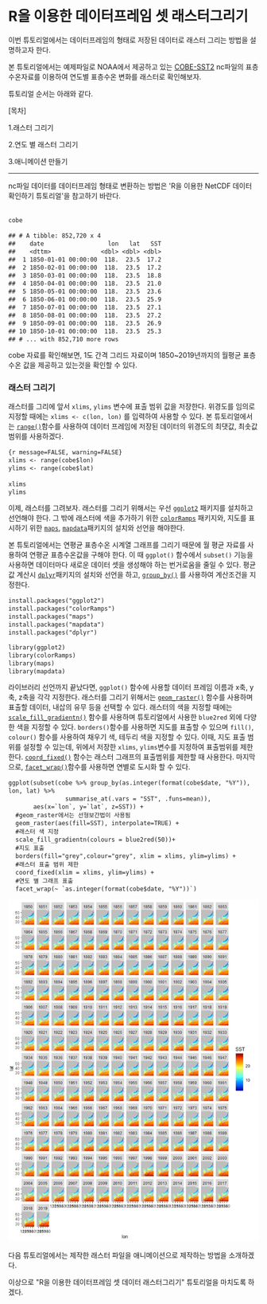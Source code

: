 # R을 이용한 데이터프레임 셋 래스터그리기

<!-- 첫 h1이 씨랩 글제목이 됩니다. 블럭 아닌 구간에서 샵(#) 하나 = 헤딩1(h1) -->  


이번 튜토리얼에서는 데이터프레임의 형태로 저장된 데이터로 래스터 그리는 방법을 설명하고자 한다.

본 튜토리얼에서는 예제파일로 NOAA에서 제공하고 있는 [COBE-SST2](https://psl.noaa.gov/data/gridded/data.cobe2.html) nc파일의 표층수온자료를 이용하여 연도별 표층수온 변화를 래스터로 확인해보자.

튜토리얼 순서는 아래와 같다.

\[목차\]  

1.래스터 그리기

2.연도 별 래스터 그리기

3.애니메이션 만들기

------------------------------------------------------------------------

nc파일 데이터를 데이터프레임 형태로 변환하는 방법은 'R을 이용한 NetCDF 데이터 확인하기 튜토리얼'을 참고하기 바란다.

``` r

cobe

```

    ## # A tibble: 852,720 x 4
    ##    date                  lon   lat   SST
    ##    <dttm>              <dbl> <dbl> <dbl>
    ##  1 1850-01-01 00:00:00  118.  23.5  17.2
    ##  2 1850-02-01 00:00:00  118.  23.5  17.2
    ##  3 1850-03-01 00:00:00  118.  23.5  18.8
    ##  4 1850-04-01 00:00:00  118.  23.5  21.0
    ##  5 1850-05-01 00:00:00  118.  23.5  23.6
    ##  6 1850-06-01 00:00:00  118.  23.5  25.9
    ##  7 1850-07-01 00:00:00  118.  23.5  27.1
    ##  8 1850-08-01 00:00:00  118.  23.5  27.2
    ##  9 1850-09-01 00:00:00  118.  23.5  26.9
    ## 10 1850-10-01 00:00:00  118.  23.5  25.3
    ## # ... with 852,710 more rows

cobe 자료를 확인해보면, 1도 간격 그리드 자료이며 1850~2019년까지의 월평균 표층수온 값을 제공하고 있는것을 확인할 수 있다.

### 래스터 그리기

래스터를 그리에 앞서 `xlims`, `ylims` 변수에 표출 범위 값을 저장한다. 
위경도를 임의로 지정할 때에는 `xlims <- c(lon, lon)` 를 입력하여 사용할 수 있다. 본 튜토리얼에서는 [`range()`](https://www.rdocumentation.org/packages/base/versions/3.6.2/topics/range)함수를 사용하여 데이터 프레임에 저장된 데이터의 위경도의 최댓값, 최솟값 범위를 사용하겠다.

```
{r message=FALSE, warning=FALSE}
xlims <- range(cobe$lon)
ylims <- range(cobe$lat)

xlims
ylims
```

이제, 래스터를 그려보자. 래스터를 그리기 위해서는 우선 [`ggplot2`](https://www.rdocumentation.org/packages/ggplot2/versions/3.3.0) 패키지를 설치하고 선언해야 한다. 그 밖에 래스터에 색을 추가하기 위한 [`colorRamps`](https://www.rdocumentation.org/packages/colorRamps/versions/2.3) 패키지와, 지도를 표시하기 위한 [`maps`](https://www.rdocumentation.org/packages/maps/versions/3.3.0), [`mapdata`](https://www.rdocumentation.org/packages/mapdata/versions/2.3.0)패키지의 설치와 선언을 해야한다.

본 튜토리얼에서는 연평균 표층수온 시계열 그래프를 그리기 때문에 월 평균 자료를 사용하여 연평균 표층수온값을 구해야 한다. 이 때 `ggplot()` 함수에서 `subset()` 기능을 사용하면 데이터마다 새로운 데이터 셋을 생성해야 하는 번거로움을 줄일 수 있다. 
평균값 계산시 [`dplyr`](https://www.rdocumentation.org/packages/dbplyr/versions/1.4.2)패키지의 설치와 선언을 하고, [`group_by()`](https://www.rdocumentation.org/packages/dplyr/versions/0.7.8/topics/group_by) 를 사용하여 계산조건을 지정한다.

```{r message=FALSE, warning=FALSE, eval = FALSE}
install.packages("ggplot2")
install.packages("colorRamps")
install.packages("maps")
install.packages("mapdata")
install.packages("dplyr")
```

```{r message=FALSE, warning=FALSE}
library(ggplot2)
library(colorRamps)
library(maps)
library(mapdata)
```

라이브러리 선언까지 끝났다면, `ggplot()` 함수에 사용할 데이터 프레임 이름과 x축, y축, z축을 각각 지정한다. 래스터를 그리기 위해서는 [`geom_raster()`](https://www.rdocumentation.org/packages/ggplot2/versions/3.3.0/topics/geom_raster) 함수를 사용하며 표출할 데이터, 내삽의 유무 등을 선택할 수 있다. 래스터의 색을 지정할 때에는 [`scale_fill_gradientn()`](https://www.rdocumentation.org/packages/ggplot2/versions/3.3.0/topics/scale_colour_gradient) 함수를 사용하며 튜토리얼에서 사용한 `blue2red` 외에 다양한 색을 지정할 수 있다.
`borders()`함수를 사용하면 지도를 표출할 수 있으며 `fill()`, `colour()` 함수를 사용하여 채우기 색, 테두리 색을 지정할 수 있다. 이때, 지도 표출 범위를 설정할 수 있는데, 위에서 저장한 `xlims`, `ylims`변수를 지정하여 표출범위를 제한한다. [`coord_fixed()`](https://www.rdocumentation.org/packages/ggplot2/versions/3.3.0/topics/coord_fixed) 함수는 래스터 그래프의 표출범위를 제한할 때 사용한다. 마지막으로, [`facet_wrap()`](https://www.rdocumentation.org/packages/ggplot2/versions/3.3.0/topics/facet_wrap)함수를 사용하면 연별로 도시화 할 수 있다.

```{r message=FALSE, warning=FALSE, eval = FALSE}
ggplot(subset(cobe %>% group_by(as.integer(format(cobe$date, "%Y")), lon, lat) %>% 
                summarise_at(.vars = "SST", .funs=mean)), 
       aes(x=`lon`, y=`lat`, z=SST)) +
  #geom_raster에서는 선형보간법이 사용됨
  geom_raster(aes(fill=SST), interpolate=TRUE) +
  #래스터 색 지정
  scale_fill_gradientn(colours = blue2red(50))+
  #지도 표출
  borders(fill="grey",colour="grey", xlim = xlims, ylim=ylims) +
  #래스터 표출 범위 제한
  coord_fixed(xlim = xlims, ylim=ylims) +
  #연도 별 그래프 표출
  facet_wrap(~ `as.integer(format(cobe$date, "%Y"))`)
```

![](images/sst_raster_v2.jpg)

다음 튜토리얼에서는 제작한 래스터 파일을 애니메이션으로 제작하는 방법을 소개하겠다.

이상으로 "R을 이용한 데이터프레임 셋 데이터 래스터그리기" 튜토리얼을 마치도록 하겠다.
